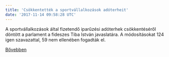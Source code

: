 ```yaml
---
title: 'Csökkentették a sportvállalkozások adóterheit'
date: '2017-11-14 09:58:28 UTC'
---
```


A sportvállalkozások által fizetendő iparűzési adóterhek csökkentéséről döntött a parlament a fideszes Tiba István javaslatára. A módosításokat 124 igen szavazattal, 59 nem ellenében fogadták el.


[Bővebben](http://ift.tt/2hBDgct)
